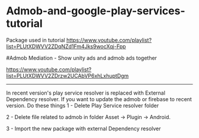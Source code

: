 # Admob-and-google-play-services-tutorial
Package used in tutorial
https://www.youtube.com/playlist?list=PLUtXDWVV2ZDqNZd1Fm4Jks9wocXqj-Fpp


#Admob Mediation - Show unity ads and admob ads together

https://www.youtube.com/playlist?list=PLUtXDWVV2ZDrzw2UCAbVP6xhLxhuptDgm

----------------------------------------
In recent version's play service resolver is replaced with External Dependency resolver.
If you want to update the admob or firebase to recent version. Do these things
1 - Delete Play Service resolver folder

2 - Delete file related to admob in folder Asset -> Plugin -> Android.

3 - Import the new package with external Dependency resolver
